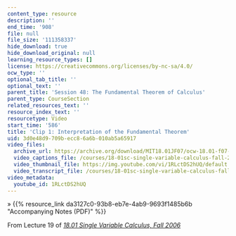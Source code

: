 ```yaml
---
content_type: resource
description: ''
end_time: '908'
file: null
file_size: '111358337'
hide_download: true
hide_download_original: null
learning_resource_types: []
license: https://creativecommons.org/licenses/by-nc-sa/4.0/
ocw_type: ''
optional_tab_title: ''
optional_text: ''
parent_title: 'Session 48: The Fundamental Theorem of Calculus'
parent_type: CourseSection
related_resources_text: ''
resource_index_text: ''
resourcetype: Video
start_time: '586'
title: 'Clip 1: Interpretation of the Fundamental Theorem'
uid: 3d0e48d9-709b-ecc8-6a6b-010ab5a65917
video_files:
  archive_url: https://archive.org/download/MIT18.01JF07/ocw-18.01-f07-lec19_300k.mp4
  video_captions_file: /courses/18-01sc-single-variable-calculus-fall-2010/75366fc6b7c15dd3819693f6112a40f9_1RLctDS2hUQ.vtt
  video_thumbnail_file: https://img.youtube.com/vi/1RLctDS2hUQ/default.jpg
  video_transcript_file: /courses/18-01sc-single-variable-calculus-fall-2010/54d5ef8d54201c140b588102958f4f84_1RLctDS2hUQ.pdf
video_metadata:
  youtube_id: 1RLctDS2hUQ
---
```


» {{% resource_link da3127c0-93b8-eb7e-4ab9-9693f1485b6b "Accompanying Notes (PDF)" %}}

From Lecture 19 of [_18.01 Single Variable Calculus, Fall 2006_](/courses/18-01-single-variable-calculus-fall-2006/video_galleries/video-lectures)


